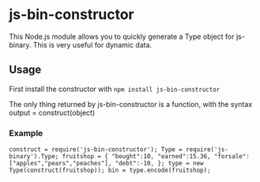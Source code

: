 js-bin-constructor
==================

This Node.js module allows you to quickly generate a Type object for js-binary. This is very useful for dynamic data.

Usage
-----

First install the constructor with `npm install js-bin-constructor`

The only thing returned by js-bin-constructor is a function, with the syntax output = construct(object)

### Example

`construct = require('js-bin-constructor');
Type = require('js-binary').Type;
fruitshop = {
	"bought":10,
	"earned":15.36,
	"forsale":["apples","pears","peaches"],
	"debt":-10,
};
type = new Type(construct(fruitshop));
bin = type.encode(fruitshop);`


















